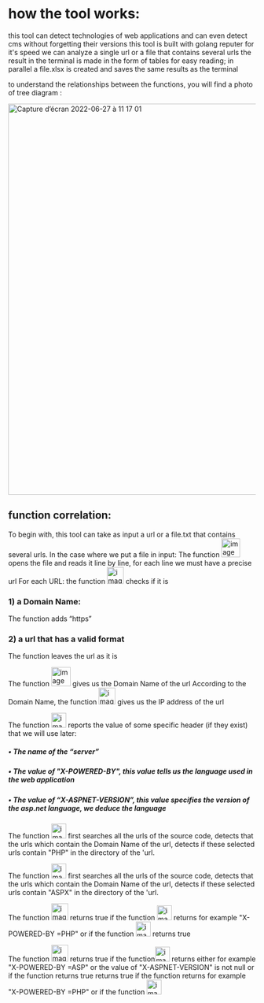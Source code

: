 # how the tool works:

this tool can detect technologies of web applications and can even detect cms without forgetting their versions 
this tool is built with golang reputer for it's speed
we can analyze a single url or a file that contains several urls
the result in the terminal is made in the form of tables for easy reading; in parallel a file.xlsx is created and saves the same results as the terminal

to understand the relationships between the functions, you will find a photo of tree diagram : 

<img width="794" alt="Capture d’écran 2022-06-27 à 11 17 01" src="https://user-images.githubusercontent.com/107410271/175919219-e629ecbb-42fd-4b39-9625-458dcb0370fc.png">

## function correlation:

To begin with, this tool can take as input a url or a file.txt  that contains several urls.
In the case where we put a file in input:
The function <img width="38" alt="image" src="https://user-images.githubusercontent.com/107410271/175920866-d1f325d3-9b5e-427c-88de-773b05d1db54.png">
opens the file and reads it line by line, for each line we must have a precise url
For each URL:
the function <img width="34" alt="image" src="https://user-images.githubusercontent.com/107410271/175921702-1b453a29-e2fe-4ac3-8fdd-8c3d18ffd4e1.png">
checks if it is
### 1) a Domain Name:
The function adds “https” 
### 2) a url that has a valid format
The function leaves the url as it is

The function <img width="39" alt="image" src="https://user-images.githubusercontent.com/107410271/175921895-8f9d05dc-b1bc-4b60-bde1-e18b1038ef89.png">
gives us the Domain Name of the url
According to the Domain Name, the function <img width="34" alt="image" src="https://user-images.githubusercontent.com/107410271/175921940-17825a79-6ffc-4470-9f5b-6c178e367775.png">
gives us the IP address of the url

The function <img width="30" alt="image" src="https://user-images.githubusercontent.com/107410271/175922268-3ecadb76-d87d-4849-8796-c5798e3bc3b6.png">
reports the value of some specific header (if they exist) that we will use later:
##### • The name of the “server”
##### • The value of "X-POWERED-BY", this value tells us the language used in the web application
##### • The value of “X-ASPNET-VERSION”, this value specifies the version of the asp.net language, we deduce the language

The function <img width="30" alt="image" src="https://user-images.githubusercontent.com/107410271/175922780-906bedbe-491f-4ae0-a5f2-c0f18ffa0558.png">
first searches all the urls of the source code, detects that the urls which contain the Domain Name of the url, detects if these selected urls contain "PHP" in the directory of the 'url.

The function <img width="30" alt="image" src="https://user-images.githubusercontent.com/107410271/175923202-a55c628e-d72d-4044-94b4-2a3e75d204c1.png">
 first searches all the urls of the source code, detects that the urls which contain the Domain Name of the url, detects if these selected urls contain "ASPX" in the directory of the 'url.

The function <img width="34" alt="image" src="https://user-images.githubusercontent.com/107410271/175923444-2a594888-37c0-4f1c-81dd-18e14a620804.png">
returns true if the function <img width="30" alt="image" src="https://user-images.githubusercontent.com/107410271/175923464-1e0d83b1-8728-497f-936b-0034bcb18019.png">
returns for example "X-POWERED-BY =PHP" or if the function <img width="30" alt="image" src="https://user-images.githubusercontent.com/107410271/175923569-096093fc-6fb2-47cf-a94d-78b82746478d.png">
returns true

The function <img width="34" alt="image" src="https://user-images.githubusercontent.com/107410271/175923712-728cc7de-e47d-4281-a5e3-442358a62d9c.png">
returns true if the function<img width="30" alt="image" src="https://user-images.githubusercontent.com/107410271/175923735-05872cdd-a9cd-49fd-9afd-917b6b314720.png">
 returns either for example "X-POWERED-BY =ASP" or the value of "X-ASPNET-VERSION" is not null or if the function returns true
returns true if the function returns for example "X-POWERED-BY =PHP" or if the  function <img width="30" alt="image" src="https://user-images.githubusercontent.com/107410271/175923569-096093fc-6fb2-47cf-a94d-78b82746478d.png">
